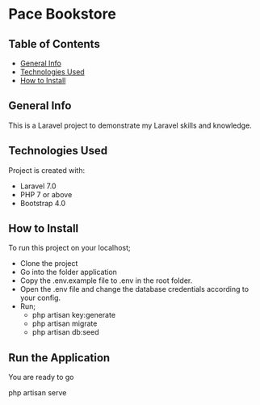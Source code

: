 # Pace Bookstore

## Table of Contents
* [General Info](#general-info)
* [Technologies Used](#technologies-used)
* [How to Install](#how-to-install)


## General Info
This is a Laravel project to demonstrate my Laravel skills and knowledge.


## Technologies Used
Project is created with:
* Laravel 7.0
* PHP 7 or above
* Bootstrap 4.0


## How to Install
To run this project on your localhost;

+ Clone the project
+ Go into the folder application
+ Copy the .env.example file to .env in the root folder.
+ Open the .env file and change the database credentials according to your config.
+ Run;
    - php artisan key:generate
    - php artisan migrate
    - php artisan db:seed

## Run the Application
You are ready to go

php artisan serve
